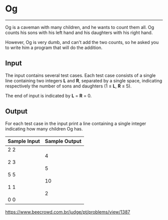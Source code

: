 # Og

---

Og is a caveman with many children, and he wants to count them all. 
Og counts his sons with his left hand and his daughters with his right hand.

However, Og is very dumb, and can't add the two counts, so he asked you to write him a program that will do the addition.

## Input

The input contains several test cases. Each test case consists of a single line containing two integers **L** and **R**, separated by a single space, indicating respectively the number of sons and daughters (1 ≤ **L**, **R** ≤ 5).

The end of input is indicated by **L** = **R** = 0.

## Output

For each test case in the input print a line containing a single integer indicating how many children Og has.

| Sample Input                                    | Sample Output                 |
| ----------------------------------------------- | ----------------------------- |
| 2 2<br><br>2 3<br><br>5 5<br><br>1 1<br><br>0 0 | 4<br><br>5<br><br>10<br><br>2 |

https://www.beecrowd.com.br/judge/pt/problems/view/1387
